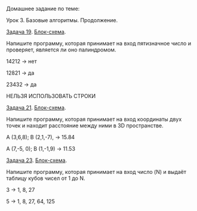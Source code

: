 Домашнее задание по теме:

Урок 3. Базовые алгоритмы. Продолжение.

[Задача 19](/Task1/Program.cs). [Блок-схема](/Task1/Task1.drawio.png).

Напишите программу, которая принимает на вход пятизначное число и проверяет, является ли оно палиндромом.

14212 -> нет

12821 -> да

23432 -> да

НЕЛЬЗЯ ИСПОЛЬЗОВАТЬ СТРОКИ

[Задача 21](/Task2/Program.cs). [Блок-схема](/Task2/Task2.drawio.png).

Напишите программу, которая принимает на вход координаты двух точек и находит расстояние между ними в 3D пространстве.

A (3,6,8); B (2,1,-7), -> 15.84

A (7,-5, 0); B (1,-1,9) -> 11.53

[Задача 23](/Task3/Program.cs). [Блок-схема](/Task3/Task3.drawio.png).

Напишите программу, которая принимает на вход число (N) и выдаёт таблицу кубов чисел от 1 до N.

3 -> 1, 8, 27

5 -> 1, 8, 27, 64, 125